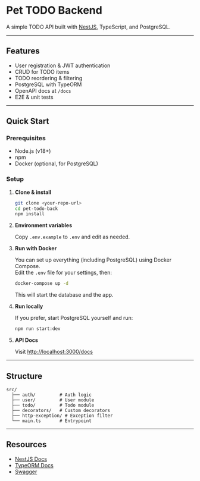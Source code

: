 # Pet TODO Backend

A simple TODO API built with [NestJS](https://nestjs.com/), TypeScript, and PostgreSQL.

---

## Features

- User registration & JWT authentication
- CRUD for TODO items
- TODO reordering & filtering
- PostgreSQL with TypeORM
- OpenAPI docs at `/docs`
- E2E & unit tests

---

## Quick Start

### Prerequisites

- Node.js (v18+)
- npm
- Docker (optional, for PostgreSQL)

### Setup

1. **Clone & install**

   ```bash
   git clone <your-repo-url>
   cd pet-todo-back
   npm install
   ```

2. **Environment variables**

   Copy `.env.example` to `.env` and edit as needed.

3. **Run with Docker**

   You can set up everything (including PostgreSQL) using Docker Compose.  
   Edit the `.env` file for your settings, then:

   ```bash
   docker-compose up -d
   ```

   This will start the database and the app.

4. **Run locally**

   If you prefer, start PostgreSQL yourself and run:

   ```bash
   npm run start:dev
   ```

5. **API Docs**

   Visit [http://localhost:3000/docs](http://localhost:3000/docs)

---

## Structure

```
src/
  ├── auth/         # Auth logic
  ├── user/         # User module
  ├── todo/         # Todo module
  ├── decorators/   # Custom decorators
  ├── http-exception/ # Exception filter
  └── main.ts       # Entrypoint
```

---

## Resources

- [NestJS Docs](https://docs.nestjs.com)
- [TypeORM Docs](https://typeorm.io/)
- [Swagger](https://swagger.io/)
